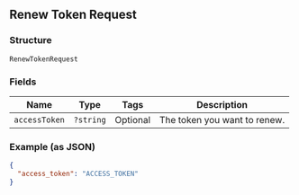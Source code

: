 ## Renew Token Request

### Structure

`RenewTokenRequest`

### Fields

| Name | Type | Tags | Description |
|  --- | --- | --- | --- |
| `accessToken` | `?string` | Optional | The token you want to renew. |

### Example (as JSON)

```json
{
  "access_token": "ACCESS_TOKEN"
}
```

